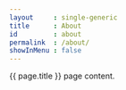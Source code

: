 ```yaml
---
layout     : single-generic
title      : About
id         : about
permalink  : /about/
showInMenu : false
---
```

{{ page.title }} page content.